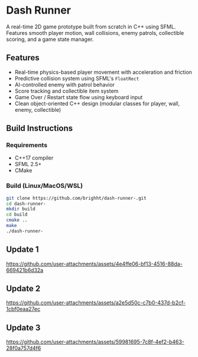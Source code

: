 # Dash Runner 

A real-time 2D game prototype built from scratch in C++ using SFML. Features smooth player motion, wall collisions, enemy patrols, collectible scoring, and a game state manager.

## Features

- Real-time physics-based player movement with acceleration and friction
- Predictive collision system using SFML's `FloatRect`
- AI-controlled enemy with patrol behavior
- Score tracking and collectible item system
- Game Over / Restart state flow using keyboard input
- Clean object-oriented C++ design (modular classes for player, wall, enemy, collectible)

## Build Instructions

### Requirements
- C++17 compiler
- SFML 2.5+
- CMake

### Build (Linux/MacOS/WSL)
```bash
git clone https://github.com/brighht/dash-runner-.git
cd dash-runner-
mkdir build
cd build
cmake ..
make
./dash-runner-
```

## Update 1
https://github.com/user-attachments/assets/4e4ffe06-bf13-4516-88da-669421b6d32a
## Update 2
https://github.com/user-attachments/assets/a2e5d50c-c7b0-437d-b2cf-1cbf0eaa27ec
## Update 3
https://github.com/user-attachments/assets/59981695-7c8f-4ef2-b463-28f0a757d4f6
